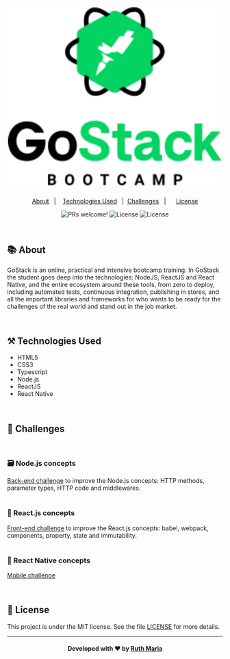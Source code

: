 <h1 align="center">
  <a href="https://github.com/csorlandi/nodejs-concepts">
    <img alt="Logo NodeJS" src="./assets/logo1.png" width="500px" />
  </a>
</h1>


<p align="center">
  <a href="#about">About</a>&nbsp;&nbsp;&nbsp;|&nbsp;&nbsp;&nbsp;  
  <a href="#technologies">Technologies Used</a>&nbsp;&nbsp;&nbsp;|&nbsp;
  <a href="#challenges">Challenges</a>&nbsp;&nbsp;&nbsp;|&nbsp;&nbsp;&nbsp;&nbsp;&nbsp;
  <a href="#license">License</a>
</p>

<p align="center">
 <img src="https://img.shields.io/static/v1?label=PRs&message=welcome&color=7159c1&labelColor=000000" alt="PRs welcome!" /> 

  <img alt="License" src="https://img.shields.io/badge/Made%20by-Ruth%20Maria-blueviolet">

  <img alt="License" src="https://img.shields.io/static/v1?label=license&message=MIT&color=7159c1&labelColor=000000">
</p>


<a id="about"></a><br>

## :books: About

GoStack is an online, practical and intensive bootcamp training. In GoStack the student goes deep into the technologies: NodeJS, ReactJS and React Native, and the entire ecosystem around these tools, from zero to deploy, including automated tests, continuous integration, publishing in stores, and all the important libraries and frameworks for who wants to be ready for the challenges of the real world and stand out in the job market.

<a id="technologies"></a><br>

## ⚒️ Technologies Used
 * HTML5
 * CSS3
 * Typescript
 * Node.js
 * ReactJS
 * React Native
 

<a id="challenges"></a><br>

## 🎯 Challenges

<br>

### 🗃️ Node.js concepts

[Back-end challenge](https://github.com/RuthMaria/gostack-nodeJs-concepts) to improve the Node.js concepts: HTTP methods, parameter types, HTTP code and middlewares.<br><br>

### 🎨 React.js concepts

[Front-end challenge](https://github.com/RuthMaria/gostack-reactJs-concepts) to improve the React.js concepts: babel, webpack, components, property, state and immutability. <br><br>

### 📱 React Native concepts

[Mobile challenge](https://github.com/RuthMaria/gostack-reactNative-concepts) 

<a id="license"></a><br>

## :memo: License

This project is under the MIT license. See the  file [LICENSE](LICENSE.md) for more details.

---

<h4 align="center">
    Developed with ❤️ by <a href="https://www.linkedin.com/in/ruth-maria-9b256071/" target="_blank">Ruth Maria</a>
</h4>